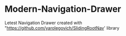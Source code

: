 # Modern-Navigation-Drawer
Letest Navigation Drawer created with "https://github.com/yarolegovich/SlidingRootNav' library
